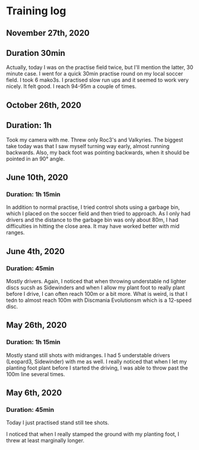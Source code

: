 # Training log

## November 27th, 2020

## Duration 30min

Actually, today I was on the practise field twice, but I'll mention the latter, 30 minute case. I went for a quick 30min practise round on my local soccer field. I took 6 mako3s. I practised slow run ups and it seemed to work very nicely. It felt good. I reach 94-95m a couple of times.

## October 26th, 2020

## Duration: 1h

Took my camera with me. Threw only Roc3's and Valkyries. The biggest take today was that I saw myself turning way early, almost running backwards. Also, my back foot was pointing backwards, when it should be pointed in an 90° angle.

## June 10th, 2020

### Duration: 1h 15min

In addition to normal practise, I tried control shots using a garbage bin, which I placed on the soccer field and then tried to approach. As I only had drivers and the distance to the garbage bin was only about 80m, I had difficulties in hitting the close area. It may have worked better with mid ranges.

## June 4th, 2020

### Duration: 45min

Mostly drivers. Again, I noticed that when throwing understable nd lighter discs sucsh as Sidewinders and when I allow my plant foot to really plant before I drive, I can often reach 100m or a bit more. What is weird, is that I tedn to almost reach 100m with Discmania Evolutionsm which is a 12-speed disc. 

## May 26th, 2020

### Duration: 1h 15min

Mostly stand still shots with midranges. I had 5 understable drivers (Leopard3, Sidewinder) with me as well. I really noticed that when I let my planting foot plant before I started the driving, I was able to throw past the 100m line several times.

## May 6th, 2020

### Duration: 45min

Today I just practised stand still tee shots.

I noticed that when I really stamped the ground with my planting foot, I threw at least marginally longer.
